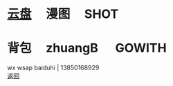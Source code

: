 # [云盘](https://pan.baidu.com/s/1S5NUrdHv3ot61Xh8h3Jshg)      漫图      SHOT<br /> 
# 背包     zhuangB      GOWITH
wx wsap baiduhi | 13850168929 <br />
[返回](https://myio.github.io/)
